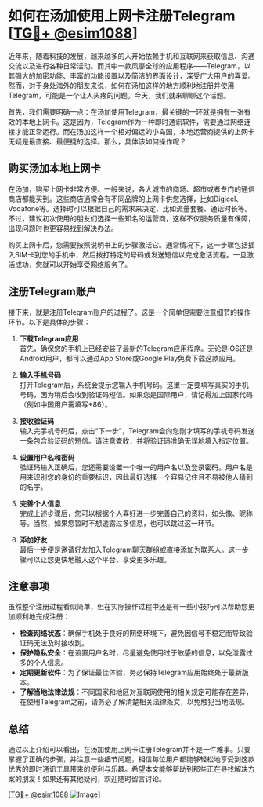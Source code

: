 # 如何在汤加使用上网卡注册Telegram [[TG💪+ @esim1088](https://t.me/s/esim1088)]

近年来，随着科技的发展，越来越多的人开始依赖手机和互联网来获取信息、沟通交流以及进行各种日常活动。而其中一款风靡全球的应用程序——Telegram，以其强大的加密功能、丰富的功能设置以及简洁的界面设计，深受广大用户的喜爱。然而，对于身处海外的朋友来说，如何在汤加这样的地方顺利地注册并使用Telegram，可能是一个让人头疼的问题。今天，我们就来聊聊这个话题。

首先，我们需要明确一点：在汤加使用Telegram，最关键的一环就是拥有一张有效的本地上网卡。这是因为，Telegram作为一种即时通讯软件，需要通过网络连接才能正常运行。而在汤加这样一个相对偏远的小岛国，本地运营商提供的上网卡无疑是最直接、最便捷的选择。那么，具体该如何操作呢？

## 购买汤加本地上网卡

在汤加，购买上网卡非常方便。一般来说，各大城市的商场、超市或者专门的通信商店都能买到。这些商店通常会有不同品牌的上网卡供您选择，比如Digicel、Vodafone等。选择时可以根据自己的需求来决定，比如流量套餐、通话时长等。不过，建议初次使用的朋友们选择一些知名的运营商，这样不仅服务质量有保障，出现问题时也更容易找到解决办法。

购买上网卡后，您需要按照说明书上的步骤激活它。通常情况下，这一步骤包括插入SIM卡到您的手机中，然后拨打特定的号码或发送短信以完成激活流程。一旦激活成功，您就可以开始享受网络服务了。

## 注册Telegram账户

接下来，就是注册Telegram账户的过程了。这是一个简单但需要注意细节的操作环节。以下是具体的步骤：

1. **下载Telegram应用**  
   首先，确保您的手机上已经安装了最新的Telegram应用程序。无论是iOS还是Android用户，都可以通过App Store或Google Play免费下载这款应用。

2. **输入手机号码**  
   打开Telegram后，系统会提示您输入手机号码。这里一定要填写真实的手机号码，因为稍后会收到验证码短信。如果您是国际用户，请记得加上国家代码（例如中国用户需填写+86）。

3. **接收验证码**  
   输入完手机号码后，点击“下一步”，Telegram会向您刚才填写的手机号码发送一条包含验证码的短信。请注意查收，并将验证码准确无误地填入指定位置。

4. **设置用户名和密码**  
   验证码输入正确后，您还需要设置一个唯一的用户名以及登录密码。用户名是用来识别您的身份的重要标识，因此最好选择一个容易记住且不易被他人猜到的名字。

5. **完善个人信息**  
   完成上述步骤后，您可以根据个人喜好进一步完善自己的资料，如头像、昵称等。当然，如果您暂时不想透露过多信息，也可以跳过这一环节。

6. **添加好友**  
   最后一步便是邀请好友加入Telegram聊天群组或直接添加为联系人。这一步骤可以让您更快地融入这个平台，享受更多乐趣。

## 注意事项

虽然整个注册过程看似简单，但在实际操作过程中还是有一些小技巧可以帮助您更加顺利地完成注册：

- **检查网络状态**：确保手机处于良好的网络环境下，避免因信号不稳定而导致验证码无法及时接收到。
- **保护隐私安全**：在设置用户名时，尽量避免使用过于敏感的信息，以免泄露过多的个人信息。
- **定期更新软件**：为了保证最佳体验，务必保持Telegram应用始终处于最新版本。
- **了解当地法律法规**：不同国家和地区对互联网使用的相关规定可能存在差异，在使用Telegram之前，请务必了解清楚相关法律条文，以免触犯当地法规。

## 总结

通过以上介绍可以看出，在汤加使用上网卡注册Telegram并不是一件难事。只要掌握了正确的步骤，并注意一些细节问题，相信每位用户都能够轻松地享受到这款优秀的即时通讯工具带来的便利与乐趣。希望本文能够帮助到那些正在寻找解决方案的朋友！如果还有其他疑问，欢迎随时留言讨论。

[[TG💪+ @esim1088](https://t.me/s/esim1088) ![Image](https://i.postimg.cc/4NQfJmqS/Snipaste-2025-05-13-00-14-12.png)]